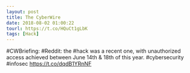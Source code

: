 ```yaml
---
layout: post
title: The CyberWire
date: 2018-08-02 01:00:22
tourl: https://t.co/HQuCt1gLbK
tags: [Hack]
---
```

#CWBriefing: #Reddit: the #hack was a recent one, with unauthorized access achieved between June 14th &amp; 18th of this year. #cybersecurity #infosec https://t.co/dqdB1YRnNF